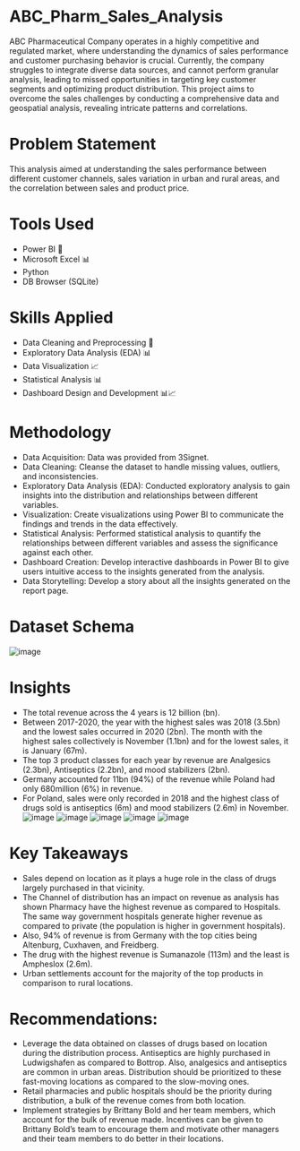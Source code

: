 # ABC_Pharm_Sales_Analysis
ABC Pharmaceutical Company operates in a highly competitive and regulated market, where understanding the dynamics of sales performance and customer purchasing behavior is crucial. Currently, the company struggles to integrate diverse data sources, and cannot perform granular analysis, leading to missed opportunities in targeting key customer segments and optimizing product distribution. This project aims to overcome the sales challenges by conducting a comprehensive data and geospatial analysis, revealing intricate patterns and correlations.

# Problem Statement
This analysis aimed at understanding the sales performance between different customer channels, sales variation in urban and rural areas, and the correlation between sales and product price.

# Tools Used
- Power BI 💼
- Microsoft Excel 📊
- Python
- DB Browser (SQLite)

# Skills Applied
- Data Cleaning and Preprocessing 🧹
- Exploratory Data Analysis (EDA) 📊
- Data Visualization 📈
- Statistical Analysis 📊
- Dashboard Design and Development 📊📈

# Methodology
- Data Acquisition: Data was provided from 3Signet.
- Data Cleaning: Cleanse the dataset to handle missing values, outliers, and inconsistencies.
- Exploratory Data Analysis (EDA): Conducted exploratory analysis to gain insights into the distribution and relationships between different variables.
- Visualization: Create visualizations using Power BI to communicate the findings and trends in the data effectively.
- Statistical Analysis: Performed statistical analysis to quantify the relationships between different variables and assess the significance against each other.
- Dashboard Creation: Develop interactive dashboards in Power BI to give users intuitive access to the insights generated from the analysis.
- Data Storytelling: Develop a story about all the insights generated on the report page.

# Dataset Schema
![image](https://github.com/user-attachments/assets/0facd7fd-1dde-4f44-ae7e-dd766213b735)

# Insights
- The total revenue across the 4 years is 12 billion (bn).
- Between 2017-2020, the year with the highest sales was 2018 (3.5bn) and the lowest sales occurred in 2020 (2bn).  The month with the highest sales collectively is November (1.1bn) and for the lowest sales, it is January (67m). 
- The top 3 product classes for each year by revenue are Analgesics (2.3bn), Antiseptics (2.2bn), and mood stabilizers (2bn).
- Germany accounted for 11bn (94%) of the revenue while Poland had only 680million (6%) in revenue.
- For Poland, sales were only recorded in 2018 and the highest class of drugs sold is antiseptics (6m) and mood stabilizers (2.6m) in November.
![image](https://github.com/user-attachments/assets/31b0030b-71e9-445a-8e1a-10972192d0ee)
![image](https://github.com/user-attachments/assets/98d0abbb-dec6-4a47-b7de-583fa4028467)
![image](https://github.com/user-attachments/assets/0d38347b-6312-4e1e-9f64-bb12bead9e66)
![image](https://github.com/user-attachments/assets/14d7aca0-d01d-4551-9553-3dcffb64b9b9)
![image](https://github.com/user-attachments/assets/6ea86230-82e6-4b92-8c7c-b78e84311107)

# Key Takeaways
- Sales depend on location as it plays a huge role in the class of drugs largely purchased in that vicinity.
- The Channel of distribution has an impact on revenue as analysis has shown Pharmacy have the highest revenue as compared to Hospitals. The same way government hospitals generate higher revenue as compared to private (the population is higher in government hospitals).
- Also, 94% of revenue is from Germany with the top cities being Altenburg, Cuxhaven, and Freidberg.
- The drug with the highest revenue is Sumanazole (113m) and the least is Ampheslox (2.6m).
- Urban settlements account for the majority of the top products in comparison to rural locations.


# Recommendations:
- Leverage the data obtained on classes of drugs based on location during the distribution process. Antiseptics are highly purchased in Ludwigshafen as compared to Bottrop. Also, analgesics and antiseptics are common in urban areas. Distribution should be prioritized to these fast-moving locations as compared to the slow-moving ones.
- Retail pharmacies and public hospitals should be the priority during distribution, a bulk of the revenue comes from both location.
- Implement strategies by Brittany Bold and her team members, which account for the bulk of revenue made. Incentives can be given to Brittany Bold’s team to encourage them and motivate other managers and their team members to do better in their locations.




